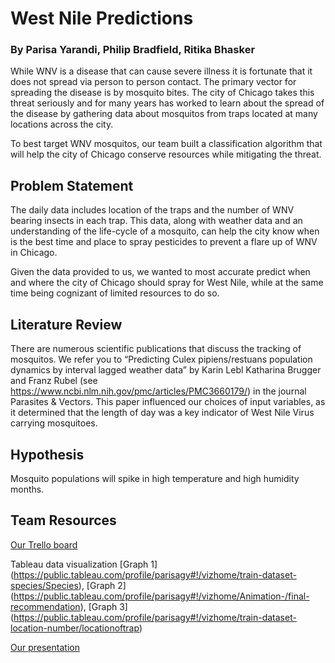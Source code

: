 # West Nile Predictions
### By Parisa Yarandi, Philip Bradfield, Ritika Bhasker

While WNV is a disease that can cause severe illness it is fortunate that it does not spread via person to person contact.  The primary vector for spreading the disease is by mosquito bites.  The city of Chicago takes this threat seriously and for many years has worked to learn about the spread of the disease by gathering data about mosquitos from traps located at many locations across the city.   

To best target WNV mosquitos, our team built a classification algorithm that will help the city of Chicago conserve resources while mitigating the threat.

## Problem Statement

The daily data includes location of the traps and the number of WNV bearing insects in each trap.  This data, along with weather data and an understanding of the life-cycle of a mosquito, can help the city know when is the best time and place to spray pesticides to prevent a flare up of WNV in Chicago.  

Given the data provided to us, we wanted to most accurate predict when and where the city of Chicago should spray for West Nile, while at the same time being cognizant of limited resources to do so.


## Literature Review

There are numerous scientific publications that discuss the tracking of mosquitos. We refer you to “Predicting Culex pipiens/restuans population dynamics by interval lagged weather data” by Karin Lebl Katharina Brugger and Franz Rubel (see https://www.ncbi.nlm.nih.gov/pmc/articles/PMC3660179/) in the journal Parasites & Vectors. This paper influenced our choices of input variables, as it determined that the length of day was a key indicator of West Nile Virus carrying mosquitoes.

## Hypothesis

Mosquito populations will spike in high temperature and high humidity months. 

## Team Resources

[Our Trello board](https://trello.com/b/kkn08nWD/dsi-project-3)

Tableau data visualization [Graph 1] (https://public.tableau.com/profile/parisagy#!/vizhome/train-dataset-species/Species), [Graph 2] (https://public.tableau.com/profile/parisagy#!/vizhome/Animation-/final-recommendation), [Graph 3] (https://public.tableau.com/profile/parisagy#!/vizhome/train-dataset-location-number/locationoftrap)

[Our presentation](https://docs.google.com/presentation/d/12PZ1b0zJkLy8v_qSKOsxOZLjgpTL98wxXLHzdqutTXY/edit#slide=id.g1bf247b079_0_783) 

